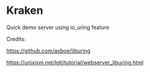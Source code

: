 # Kraken

Quick demo server using io_uring feature

Credits:

https://github.com/axboe/liburing

https://unixism.net/loti/tutorial/webserver_liburing.html
